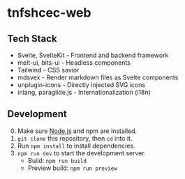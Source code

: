 # tnfshcec-web

## Tech Stack

- Svelte, SvelteKit - Frontend and backend framework
- melt-ui, bits-ui - Headless components
- Tailwind - CSS savior
- mdsvex - Render markdown files as Svelte components
- unplugin-icons - Directly injected SVG icons
- inlang, paraglide.js - Internationalization (i18n)

## Development

0. Make sure [Node.js](https://nodejs.org) and npm are installed.
1. `git clone` this repository, then `cd` into it.
2. Run `npm install` to install dependencies.
3. `npm run dev` to start the development server.
   - Build: `npm run build`
   - Preview build: `npm run preview`
